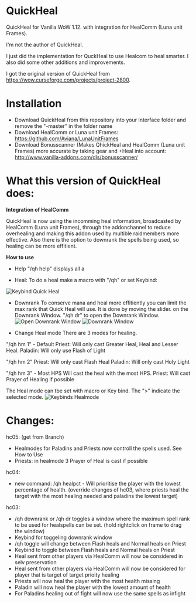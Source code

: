 # QuickHeal
QuickHeal for Vanilla WoW 1.12. with integration for HealComm (Luna unit Frames).

I'm not the author of QuickHeal.

I just did the implementation for QuckHeal to use Healcom to heal smarter.
I also did some other additions and improvements.

I got the original version of QuickHeal from https://wow.curseforge.com/projects/project-2800.

# Installation
- Download QuickHeal from this repository into your Interface folder and remove the "-master" in the folder name
- Download HealComm or Luna unit Frames: https://github.com/Aviana/LunaUnitFrames
- Download Bonusscanner (Makes QhickHeal and HealComm (Luna unit Frames) more accurate by taking gear and +Heal into account: http://www.vanilla-addons.com/dls/bonusscanner/

# What this version of QuickHeal does:

**Integration of HealComm**

QuickHeal is now using the incomming heal information, broadcasted by HealComm (Luna unit Frames), through the addonchannel to reduce overhealing and making this addon used by multible raidmembers more effective.
Also there is the option to downrank the spells being used, so healing can be more effitient.

**How to use**
- Help
"/qh help" displays all a

- Heal:
To do a heal make a macro with "/qh" or set Keybind:

![Keybind Quick Heal](https://www2.pic-upload.de/img/35189646/1.png)

- Downrank
To conserve mana and heal more effitiently you can limit the max rank that Quick Heal will use. It is done by moving the slider. on the Downrank Window. "/qh dr" to open the Downrank Window.
![Open Downrank Window](https://www2.pic-upload.de/img/35189791/2.png)
![Downrank Window](https://www2.pic-upload.de/img/35189979/3.png)

- Change Heal mode
There are 3 modes for healing.

"/qh hm 1" - Default
Priest: Will only cast Greater Heal, Heal and Lesser Heal.
Paladin: Will only use Flash of Light

"/qh hm 2" 
Priest: Will only cast Flash Heal
Paladin: Will only cast Holy Light
 
"/qh hm 3" - Most HPS
Will cast the heal with the most HPS.
Priest: Will cast Prayer of Healing if possible

The Heal mode can tbe set with macro or Key bind. The ">" indicate the selected mode.
![Keybinds Healmode](https://www2.pic-upload.de/img/35190067/4.png)

# Changes:

hc05: (get from Branch)
- Healmodes for Paladins and Priests now controll the spells used. See How to Use
- Priests: in healmode 3 Prayer of Heal is cast if possible

hc04:
- new command: /qh healpct - Will prioritise the player with the lowest percentage of health. (override changes of hc03, where priests heal the target with the most healing needed and paladins the lowest target)


hc03:
- /qh downrank or /qh dr toggles a window where the maximum spell rank to be used for healspells can be set. (hold rightclick on frame to drag the window)
- Keybind for toggeling downrank window
- /qh toggle will change between Flash heals and Normal heals on Priest
- Keybind to toggle between Flash heals and Normal heals on Priest
- Heal sent from other players via HealComm will now be considered in selv preservation
- Heal sent from other players via HealComm will now be considered for player that is target of target prioity healing
- Priests will now heal the player with the most health missing
- Paladin will now heal the player with the lowest amount of health
- For Paladins healing out of fight will now use the same spells as infight
